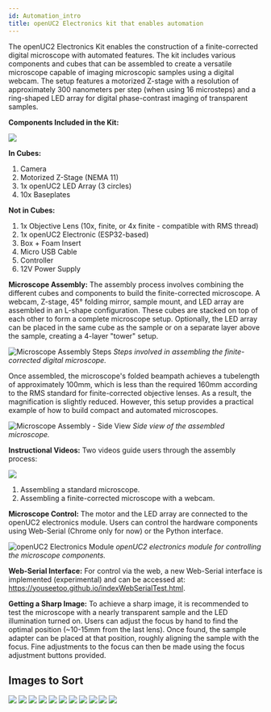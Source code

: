 ```yaml
---
id: Automation_intro
title: openUC2 Electronics kit that enables automation
---
```


The openUC2 Electronics Kit enables the construction of a finite-corrected digital microscope with automated features. The kit includes various components and cubes that can be assembled to create a versatile microscope capable of imaging microscopic samples using a digital webcam. The setup features a motorized Z-stage with a resolution of approximately 300 nanometers per step (when using 16 microsteps) and a ring-shaped LED array for digital phase-contrast imaging of transparent samples.

**Components Included in the Kit:**

![](IMAGES/automation_content.png)


**In Cubes:**
1. Camera
2. Motorized Z-Stage (NEMA 11)
3. 1x openUC2 LED Array (3 circles)
4. 10x Baseplates

**Not in Cubes:**
1. 1x Objective Lens (10x, finite, or 4x finite - compatible with RMS thread)
2. 1x openUC2 Electronic (ESP32-based)
3. Box + Foam Insert
4. Micro USB Cable
5. Controller
6. 12V Power Supply

**Microscope Assembly:**
The assembly process involves combining the different cubes and components to build the finite-corrected microscope. A webcam, Z-stage, 45° folding mirror, sample mount, and LED array are assembled in an L-shape configuration. These cubes are stacked on top of each other to form a complete microscope setup. Optionally, the LED array can be placed in the same cube as the sample or on a separate layer above the sample, creating a 4-layer "tower" setup.

![Microscope Assembly Steps](IMAGES/Incubatormicroscpoe.png)
*Steps involved in assembling the finite-corrected digital microscope.*

Once assembled, the microscope's folded beampath achieves a tubelength of approximately 100mm, which is less than the required 160mm according to the RMS standard for finite-corrected objective lenses. As a result, the magnification is slightly reduced. However, this setup provides a practical example of how to build compact and automated microscopes.

![Microscope Assembly - Side View](IMAGES/Incubatormicroscpoe3.png)
*Side view of the assembled microscope.*

**Instructional Videos:**
Two videos guide users through the assembly process:

![](IMAGES/incubatorrot1.gif)

1. Assembling a standard microscope.
2. Assembling a finite-corrected microscope with a webcam.

**Microscope Control:**
The motor and the LED array are connected to the openUC2 electronics module. Users can control the hardware components using Web-Serial (Chrome only for now) or the Python interface.

![openUC2 Electronics Module](IMAGES/Electronics.png)
*openUC2 electronics module for controlling the microscope components.*

**Web-Serial Interface:**
For control via the web, a new Web-Serial interface is implemented (experimental) and can be accessed at: https://youseetoo.github.io/indexWebSerialTest.html.

**Getting a Sharp Image:**
To achieve a sharp image, it is recommended to test the microscope with a nearly transparent sample and the LED illumination turned on. Users can adjust the focus by hand to find the optimal position (~10-15mm from the last lens). Once found, the sample adapter can be placed at that position, roughly aligning the sample with the focus. Fine adjustments to the focus can then be made using the focus adjustment buttons provided.

## Images to Sort
![](IMAGES/Cellphonemount.png)
![](IMAGES/Camera.png)
![](IMAGES/Ledarray.png)
![](IMAGES/Lensmount.png)
![](IMAGES/Mirrormount.png)
![](IMAGES/Objectivemount.png)
![](IMAGES/pscontroller.png)
![](IMAGES/Samplebox.png)
![](IMAGES/Samplemount.png)
![](IMAGES/xyzstagemicro.jpeg)
![](IMAGES/zstage.png)
